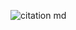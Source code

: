 ![citation md](https://user-images.githubusercontent.com/59668647/87482855-278eab00-c5e7-11ea-9401-4a4d8abe8da9.png)
